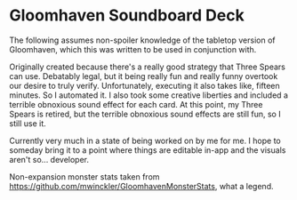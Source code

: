 # Gloomhaven Soundboard Deck

The following assumes non-spoiler knowledge of the tabletop version of Gloomhaven, which this was written to be used in conjunction with.

Originally created because there's a really good strategy that Three Spears can use. Debatably legal, but it being really fun and really funny overtook our desire to truly verify. Unfortunately, executing it also takes like, fifteen minutes. So I automated it. I also took some creative liberties and included a terrible obnoxious sound effect for each card. At this point, my Three Spears is retired, but the terrible obnoxious sound effects are still fun, so I still use it.

Currently very much in a state of being worked on by me for me. I hope to someday bring it to a point where things are editable in-app and the visuals aren't so... developer.

Non-expansion monster stats taken from https://github.com/mwinckler/GloomhavenMonsterStats, what a legend.
